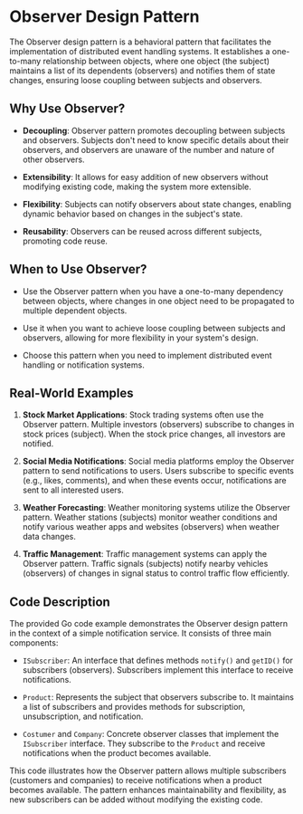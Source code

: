 # Observer Design Pattern

The Observer design pattern is a behavioral pattern that facilitates the implementation of distributed event handling systems. It establishes a one-to-many relationship between objects, where one object (the subject) maintains a list of its dependents (observers) and notifies them of state changes, ensuring loose coupling between subjects and observers.

## Why Use Observer?

- **Decoupling**: Observer pattern promotes decoupling between subjects and observers. Subjects don't need to know specific details about their observers, and observers are unaware of the number and nature of other observers.

- **Extensibility**: It allows for easy addition of new observers without modifying existing code, making the system more extensible.

- **Flexibility**: Subjects can notify observers about state changes, enabling dynamic behavior based on changes in the subject's state.

- **Reusability**: Observers can be reused across different subjects, promoting code reuse.

## When to Use Observer?

- Use the Observer pattern when you have a one-to-many dependency between objects, where changes in one object need to be propagated to multiple dependent objects.

- Use it when you want to achieve loose coupling between subjects and observers, allowing for more flexibility in your system's design.

- Choose this pattern when you need to implement distributed event handling or notification systems.

## Real-World Examples

1. **Stock Market Applications**: Stock trading systems often use the Observer pattern. Multiple investors (observers) subscribe to changes in stock prices (subject). When the stock price changes, all investors are notified.

2. **Social Media Notifications**: Social media platforms employ the Observer pattern to send notifications to users. Users subscribe to specific events (e.g., likes, comments), and when these events occur, notifications are sent to all interested users.

3. **Weather Forecasting**: Weather monitoring systems utilize the Observer pattern. Weather stations (subjects) monitor weather conditions and notify various weather apps and websites (observers) when weather data changes.

4. **Traffic Management**: Traffic management systems can apply the Observer pattern. Traffic signals (subjects) notify nearby vehicles (observers) of changes in signal status to control traffic flow efficiently.

## Code Description

The provided Go code example demonstrates the Observer design pattern in the context of a simple notification service. It consists of three main components:

- `ISubscriber`: An interface that defines methods `notify()` and `getID()` for subscribers (observers). Subscribers implement this interface to receive notifications.

- `Product`: Represents the subject that observers subscribe to. It maintains a list of subscribers and provides methods for subscription, unsubscription, and notification.

- `Costumer` and `Company`: Concrete observer classes that implement the `ISubscriber` interface. They subscribe to the `Product` and receive notifications when the product becomes available.

This code illustrates how the Observer pattern allows multiple subscribers (customers and companies) to receive notifications when a product becomes available. The pattern enhances maintainability and flexibility, as new subscribers can be added without modifying the existing code.  
